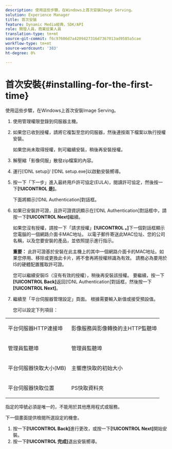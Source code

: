 ```yaml
---
description: 使用這些步驟，在Windows上首次安裝Image Serving。
solution: Experience Manager
title: 首次安裝
feature: Dynamic Media經典，SDK/API
role: 開發人員，商業從業人員
translation-type: tm+mt
source-git-commit: f6c97606d7a4209427316d7367013ad9585a5cae
workflow-type: tm+mt
source-wordcount: '383'
ht-degree: 0%

---
```



# 首次安裝{#installing-for-the-first-time}

使用這些步驟，在Windows上首次安裝Image Serving。

1. 使用管理權限登錄到伺服器主機。
1. 如果您已收到授權，請將它複製至您的伺服器，然後連按兩下檔案以執行授權安裝。

   如果您尚未取得授權，則可繼續安裝，稍後再安裝授權。
1. 解壓縮「影像伺服」散發zip檔案的內容。
1. 運行[!DNL setup]/ [!DNL setup.exe]以啟動安裝嚮導。
1. 按一下「下一步」進入最終用戶許可協定(EULA)，閱讀許可協定，然後按一下&#x200B;**[!UICONTROL 是]**。

   下面將顯示[!DNL Authentication]對話框。
1. 如果已安裝許可證，且許可證資訊顯示在[!DNL Authentication]對話框中，請按一下&#x200B;**[!UICONTROL Next]**&#x200B;繼續。

   如果您沒有授權，請按一下「請求授權」**[!UICONTROL 。]**&#x200B;下一個對話框顯示您電腦的一個網路介面卡MAC地址。 以電子郵件寄送此MAC位址、您的公司名稱，以及您要安裝的產品，並依照提示進行指示。

   **重要：** 此許可證基於安裝在此主機上的其中一個網路介面卡的MAC地址。如果您停用、移除或更換此卡片，將不會再將授權辨識為有效。 請務必為要用於IS的硬體配置獲取許可證。

   您可以繼續安裝IS（沒有有效的授權），稍後再安裝該授權。 要繼續，按一下&#x200B;**[!UICONTROL Back]**&#x200B;返回[!DNL Authentication]對話框，然後按一下&#x200B;**[!UICONTROL Next]**。
1. 繼續至「平台伺服器管理設定」頁面。 根據需要輸入新值或接受預設值。

   您可以設定下列項目：

<table id="table_AA5D7674BBBE4AD4B373066AEF413FFD"> 
 <tbody> 
  <tr> 
   <td> <p> 平台伺服器HTTP連接埠 </p> </td> 
   <td> <p>影像服務與影像轉換的主HTTP監聽埠 </p> </td> 
  </tr> 
  <tr> 
   <td> <p> 管理員監聽埠 </p> </td> 
   <td> <p>管理員監聽埠 </p> </td> 
  </tr> 
  <tr> 
   <td> <p> 平台伺服器快取大小(MB) </p> </td> 
   <td> <p>主響應快取的初始大小 </p> </td> 
  </tr> 
  <tr> 
   <td> <p> 平台伺服器快取位置 </p> </td> 
   <td> <p>PS快取資料夾 </p> </td> 
  </tr> 
 </tbody> 
</table>

指定的埠號必須是唯一的，不能用於其他應用程式或服務。

下一個畫面提供檢閱所選設定的機會。
1. 按一下&#x200B;**[!UICONTROL Back]**&#x200B;進行更改，或按一下&#x200B;**[!UICONTROL Next]**&#x200B;開始安裝。
1. 按一下&#x200B;**[!UICONTROL 完成]**&#x200B;退出安裝嚮導。
